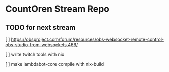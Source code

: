 # CountOren Stream Repo



## TODO for next stream

[ ] https://obsproject.com/forum/resources/obs-websocket-remote-control-obs-studio-from-websockets.466/

[ ] write twitch tools with nix 

[ ] make lambdabot-core compile with nix-build
